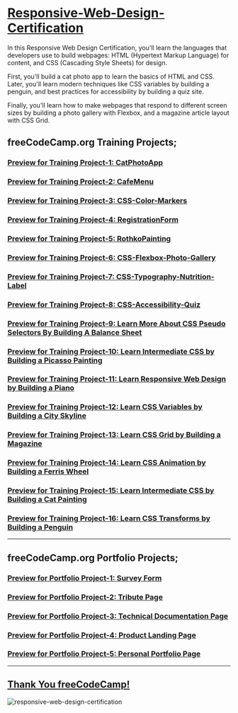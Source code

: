 # [Responsive-Web-Design-Certification](https://www.freecodecamp.org/learn/2022/responsive-web-design/)

In this Responsive Web Design Certification, you'll learn the languages that developers use to build webpages: HTML (Hypertext Markup Language) for content, and CSS (Cascading Style Sheets) for design.

First, you'll build a cat photo app to learn the basics of HTML and CSS. Later, you'll learn modern techniques like CSS variables by building a penguin, and best practices for accessibility by building a quiz site.

Finally, you'll learn how to make webpages that respond to different screen sizes by building a photo gallery with Flexbox, and a magazine article layout with CSS Grid.

## freeCodeCamp.org Training Projects;
### [Preview for Training Project-1: CatPhotoApp](https://htmlpreview.github.io/?https://github.com/selimbiber/Responsive-Web-Design-Course/blob/main/CatPhotoApp.html)
### [Preview for Training Project-2: CafeMenu](https://htmlpreview.github.io/?https://github.com/selimbiber/Responsive-Web-Design-Course/blob/main/CafeMenu/CafeMenu.html)
### [Preview for Training Project-3: CSS-Color-Markers](https://htmlpreview.github.io/?https://github.com/selimbiber/Responsive-Web-Design-Course/blob/main/CSSColorMarkers/index.html)
### [Preview for Training Project-4: RegistrationForm](https://htmlpreview.github.io/?https://github.com/selimbiber/Responsive-Web-Design-Certification/blob/main/RegistrationForm/index.html)
### [Preview for Training Project-5: RothkoPainting](https://htmlpreview.github.io/?https://github.com/selimbiber/Responsive-Web-Design-Certification/blob/main/RothkoPainting/index.html)
### [Preview for Training Project-6: CSS-Flexbox-Photo-Gallery](https://htmlpreview.github.io/?https://github.com/selimbiber/Responsive-Web-Design-Certification/blob/main/CSS-Flexbox-Photo-Gallery/index.html)
### [Preview for Training Project-7: CSS-Typography-Nutrition-Label](https://htmlpreview.github.io/?https://github.com/selimbiber/Responsive-Web-Design-Certification/blob/main/CSS-Typography-Nutrition-Label/index.html)
### [Preview for Training Project-8: CSS-Accessibility-Quiz](https://htmlpreview.github.io/?https://github.com/selimbiber/Responsive-Web-Design-Certification/blob/main/CSS-Accessibility-Quiz/index.html)
### [Preview for Training Project-9: Learn More About CSS Pseudo Selectors By Building A Balance Sheet](https://htmlpreview.github.io/?https://github.com/selimbiber/Responsive-Web-Design-Certification/blob/main/BalanceSheet/index.html)
### [Preview for Training Project-10: Learn Intermediate CSS by Building a Picasso Painting](https://htmlpreview.github.io/?https://github.com/selimbiber/Responsive-Web-Design-Certification/blob/main/PicassoPainting/index.html)
### [Preview for Training Project-11: Learn Responsive Web Design by Building a Piano](https://htmlpreview.github.io/?https://github.com/selimbiber/Responsive-Web-Design-Certification/blob/main/Piano/index.html)
### [Preview for Training Project-12: Learn CSS Variables by Building a City Skyline](https://htmlpreview.github.io/?https://github.com/selimbiber/Responsive-Web-Design-Certification/blob/main/CSS-Variables-City-Skyline/index.html)
### [Preview for Training Project-13: Learn CSS Grid by Building a Magazine](https://htmlpreview.github.io/?https://github.com/selimbiber/Responsive-Web-Design-Certification/blob/main/CSS-Grid-Magazine/index.html)
### [Preview for Training Project-14: Learn CSS Animation by Building a Ferris Wheel](https://htmlpreview.github.io/?https://github.com/selimbiber/Responsive-Web-Design-Certification/blob/main/CSS-Animation-FerrisWheel/index.html)
### [Preview for Training Project-15: Learn Intermediate CSS by Building a Cat Painting](https://htmlpreview.github.io/?https://github.com/selimbiber/Responsive-Web-Design-Certification/blob/main/CatPainting/index.html)
### [Preview for Training Project-16: Learn CSS Transforms by Building a Penguin](https://htmlpreview.github.io/?https://github.com/selimbiber/Responsive-Web-Design-Certification/blob/main/CSS-Transforms-Penguin/index.html)
---

## freeCodeCamp.org Portfolio Projects;
### [Preview for Portfolio Project-1: Survey Form](https://htmlpreview.github.io/?https://github.com/selimbiber/Responsive-Web-Design-Certification/blob/main/SurveyForm/index.html)
### [Preview for Portfolio Project-2: Tribute Page](https://htmlpreview.github.io/?https://github.com/selimbiber/Responsive-Web-Design-Certification/blob/main/TributePage/index.html)
### [Preview for Portfolio Project-3: Technical Documentation Page](https://htmlpreview.github.io/?https://github.com/selimbiber/Responsive-Web-Design-Certification/blob/main/TechnicalDocumentationPage/index.html)
### [Preview for Portfolio Project-4: Product Landing Page](https://htmlpreview.github.io/?https://github.com/selimbiber/Responsive-Web-Design-Certification/blob/main/ProductLandingPage/index.html)
### [Preview for Portfolio Project-5: Personal Portfolio Page](https://htmlpreview.github.io/?https://github.com/selimbiber/Responsive-Web-Design-Certification/blob/main/PersonalPortfolioWebpage/index.html)
---

## [Thank You freeCodeCamp!](https://www.freecodecamp.org/certification/selimbiber/responsive-web-design)
![responsive-web-design-certification](https://github.com/selimbiber/Responsive-Web-Design-Certification/assets/117529414/a6d20daa-56ad-436d-a314-91f90c80d6c3)
